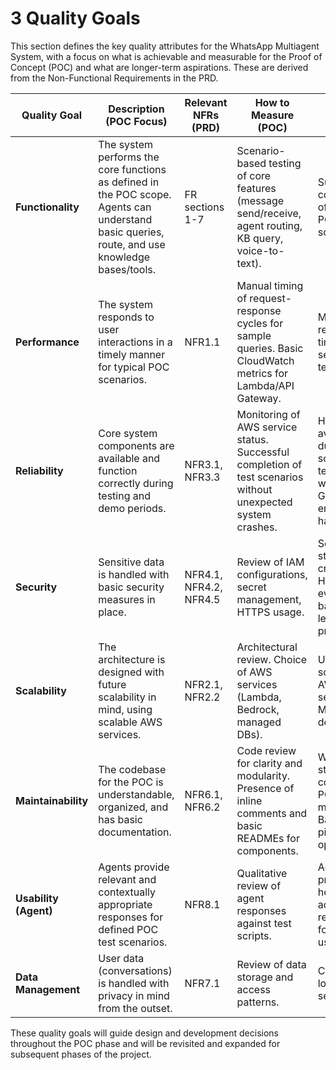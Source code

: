 # 3 Quality Goals

This section defines the key quality attributes for the WhatsApp Multiagent System, with a focus on what is achievable and measurable for the Proof of Concept (POC) and what are longer-term aspirations. These are derived from the Non-Functional Requirements in the PRD.

| Quality Goal        | Description (POC Focus)                                                                                                | Relevant NFRs (PRD) | How to Measure (POC)                                                                                                | Target (POC)                                                                 | Long-Term Aspiration                                                                    |
|---------------------|------------------------------------------------------------------------------------------------------------------------|-----------------------|---------------------------------------------------------------------------------------------------------------------|------------------------------------------------------------------------------|-----------------------------------------------------------------------------------------|
| **Functionality**   | The system performs the core functions as defined in the POC scope. Agents can understand basic queries, route, and use knowledge bases/tools. | FR sections 1-7       | Scenario-based testing of core features (message send/receive, agent routing, KB query, voice-to-text).             | Successful completion of defined POC test scenarios.                         | Rich, complex conversational flows, extensive tool usage, proactive agent assistance. |
| **Performance**     | The system responds to user interactions in a timely manner for typical POC scenarios.                                   | NFR1.1                | Manual timing of request-response cycles for sample queries. Basic CloudWatch metrics for Lambda/API Gateway.       | Median response time < 3-5 seconds for text queries.                         | Handle X concurrent users with <Y seconds response under load.                           |
| **Reliability**     | Core system components are available and function correctly during testing and demo periods.                             | NFR3.1, NFR3.3        | Monitoring of AWS service status. Successful completion of test scenarios without unexpected system crashes.        | High availability during scheduled test/demo windows. Graceful error handling. | 99.9% uptime for critical components. Automated recovery.                               |
| **Security**        | Sensitive data is handled with basic security measures in place.                                                         | NFR4.1, NFR4.2, NFR4.5 | Review of IAM configurations, secret management, HTTPS usage.                                                       | Secure storage of credentials, HTTPS everywhere, basic IAM least privilege.  | Full WAF, comprehensive GDPR compliance, regular security audits, intrusion detection.  |
| **Scalability**     | The architecture is designed with future scalability in mind, using scalable AWS services.                               | NFR2.1, NFR2.2        | Architectural review. Choice of AWS services (Lambda, Bedrock, managed DBs).                                        | Use of scalable AWS services. Modular design.                                | Horizontal scaling to handle significant load increases. Easy addition of new agents.   |
| **Maintainability** | The codebase for the POC is understandable, organized, and has basic documentation.                                      | NFR6.1, NFR6.2        | Code review for clarity and modularity. Presence of inline comments and basic READMEs for components.               | Well-structured code for POC modules. Basic CI pipeline operational.         | Comprehensive documentation, high test coverage, easy onboarding for new developers.      |
| **Usability (Agent)** | Agents provide relevant and contextually appropriate responses for defined POC test scenarios.                           | NFR8.1                | Qualitative review of agent responses against test scripts.                                                         | Agents provide helpful and accurate responses for core POC use cases.        | High degree of agent accuracy, naturalness, and helpfulness across diverse scenarios.   |
| **Data Management** | User data (conversations) is handled with privacy in mind from the outset.                                               | NFR7.1                | Review of data storage and access patterns.                                                                         | Conversation logs stored securely.                                           | Clear data retention policies, user data anonymization/deletion capabilities.           |

These quality goals will guide design and development decisions throughout the POC phase and will be revisited and expanded for subsequent phases of the project.

